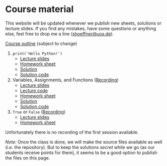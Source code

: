 # Course material

This website will be updated whenever we publish new sheets, solutions or lecture slides.
If you find any mistakes, have some questions or anything else, feel free to drop me a line (shoeffner@uos.de).

[Course outline](files/BPP-Outline.pdf) (subject to change)

1. `print('Hello Python!')`
    * [Lecture slides](files/BPP-01_HelloPython.pdf)
    * [Homework sheet](files/BPP-01_HelloPython-Sheet.pdf)
    * [Solution](files/BPP-01_HelloPython-Solution.pdf)
    * [Solution code](files/BPP-01_HelloPython-Solution.zip)
2. Variables, Assignments, and Functions ([Recording](https://video4.virtuos.uos.de/engage/theodul/ui/core.html?id=409fabdb-b097-4c08-9a36-5a05150b428c))
    * [Lecture slides](files/BPP-02_VariablesAssignmentsFunctions.pdf)
    * [Lecture code](files/BPP-02_VariablesAssignmentsFunctions.zip)
    * [Homework sheet](files/BPP-02_VariablesAssignmentsFunctions-Sheet.pdf)
    * [Solution](files/BPP-02_VariablesAssignmentsFunctions-Solution.pdf)
    * [Solution code](files/BPP-02_VariablesAssignmentsFunctions-Solution.zip)
3. `True` or `False` ([Recording](https://video4.virtuos.uos.de/engage/theodul/ui/core.html?id=6e567d8d-e2db-43da-a4b7-cecb95546cb4))
    * [Lecture slides](files/BPP-03_BooleansControlFlow.pdf)
    * [Homework sheet](files/BPP-03_BooleansControlFlow-Sheet.pdf)

Unfortunately there is no recording of the first session available.

*Note:* Once the class is done, we will make the source files available as well
(i.e. the repository). But to keep the solutions *secret* while we go (as our
students receive points for them), it seems to be a good option to publish the
files on this page.
